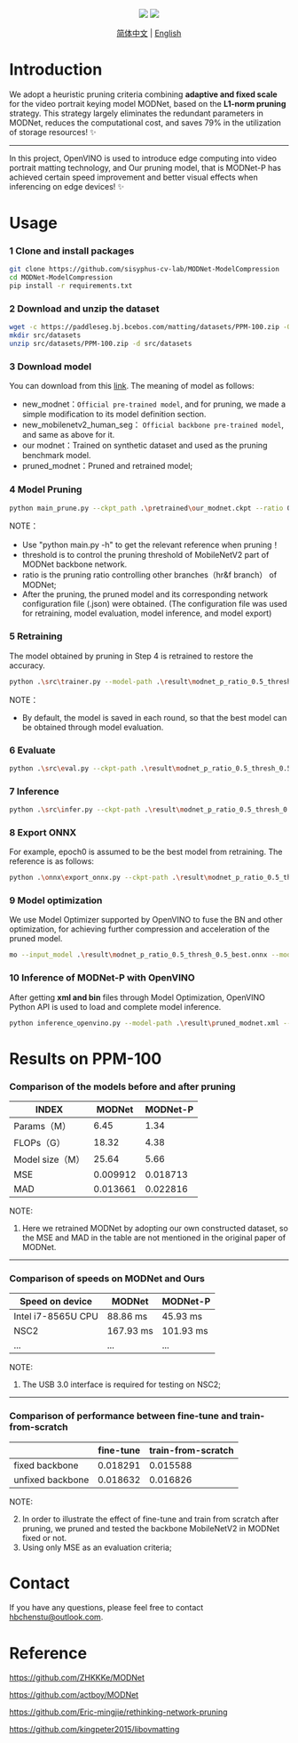 <div align="center">
  <p>
   <a href="https://img.shields.io/badge/Hello-Buddy~-red"><img src="https://img.shields.io/badge/Hello-Buddy~-red.svg"></a>
   <a href="https://img.shields.io/badge/Enjoy-Yourself-brightgreen"><img src="https://img.shields.io/badge/Enjoy-Yourself-brightgreen.svg"></a>
  </p>

[简体中文](README.md) | [English](README.EN.md)
<br>
</div>

# Introduction

We adopt a heuristic pruning criteria combining **adaptive and fixed scale** for the video portrait keying model MODNet, based on the **L1-norm pruning** strategy. This strategy largely eliminates the redundant parameters in MODNet, reduces the computational cost, and saves 79% in the utilization of storage resources! ✨

---

In this project, OpenVINO is used to introduce edge computing into video portrait matting technology, and Our pruning model, that is MODNet-P has achieved certain speed improvement and better visual effects when inferencing on edge devices! ✨

# Usage

### 1 Clone and install packages

```bash
git clone https://github.com/sisyphus-cv-lab/MODNet-ModelCompression
cd MODNet-ModelCompression
pip install -r requirements.txt 
```

### 2 Download and unzip the dataset

```bash
wget -c https://paddleseg.bj.bcebos.com/matting/datasets/PPM-100.zip -O src/datasets/PPM-100.zip
mkdir src/datasets
unzip src/datasets/PPM-100.zip -d src/datasets
```

### 3 Download model

You can download from this [link](https://drive.google.com/drive/folders/1SiVFYBkrkokBdv-EGyz1UKjQebgvV2Wy). The meaning of model as follows:

* new_modnet：`Official pre-trained model`, and for pruning, we made a simple modification to its model definition section.
* new_mobilenetv2_human_seg： `Official backbone pre-trained model`, and same as above for it.
* our modnet：Trained on synthetic dataset and used as the pruning benchmark model.
* pruned_modnet：Pruned and retrained model;

### 4 Model Pruning

```bash
python main_prune.py --ckpt_path .\pretrained\our_modnet.ckpt --ratio 0.5 --threshold 0.5
```

NOTE：

* Use "python main.py -h" to get the relevant reference when pruning！
* threshold is to control the pruning threshold of MobileNetV2 part of MODNet backbone network.
* ratio is the pruning ratio controlling other branches（hr&f branch） of MODNet;
* After the pruning, the pruned model and its corresponding network configuration file (.json) were obtained. (The configuration file was used for retraining, model evaluation, model inference, and model export)

### 5 Retraining

The model obtained by pruning in Step 4 is retrained to restore the accuracy.

```bash
python .\src\trainer.py --model-path .\result\modnet_p_ratio_0.5_thresh_0.5.ckpt --batch-size 2 --epoch 4
```

NOTE：

* By default, the model is saved in each round, so that the best model can be obtained through model evaluation.

### 6 Evaluate

```bash
python .\src\eval.py --ckpt-path .\result\modnet_p_ratio_0.5_thresh_0.5_epoch0.ckpt --prune-info .\result\modnet_p_ratio_0.5_thresh_0.5.json
```

### 7 Inference

```bash
python .\src\infer.py --ckpt-path .\result\modnet_p_ratio_0.5_thresh_0.5_epoch0.ckpt --prune-info .\result\modnet_p_ratio_0.5_thresh_0.5.json
```

### 8 Export ONNX

For example, epoch0 is assumed to be the best model from retraining. The reference is as follows:

```bash
python .\onnx\export_onnx.py --ckpt-path .\result\modnet_p_ratio_0.5_thresh_0.5_epoch0.ckpt --prune-info .\result\modnet_p_ratio_0.5_thresh_0.5.json --output-path .\result\modnet_p_ratio_0.5_thresh_0.5_best.onnx
```

### 9 Model optimization

We use Model Optimizer supported by OpenVINO to fuse the BN and other optimization, for achieving further compression and acceleration of the pruned model.

```bash
mo --input_model .\result\modnet_p_ratio_0.5_thresh_0.5_best.onnx --model_name pruned_modnet --output_dir .\result\
```

### 10 Inference of MODNet-P with OpenVINO

After getting **xml and bin** files through Model Optimization, OpenVINO Python API is used to load and complete model inference.

```bash
python inference_openvino.py --model-path .\result\pruned_modnet.xml --image-path .\data\img.jpg --device CPU
```

# Results on PPM-100

### Comparison of the models before and after pruning

| INDEX           | MODNet   | MODNet-P |
| --------------- | -------- | -------- |
| Params（M）     | 6.45     | 1.34     |
| FLOPs（G）      | 18.32    | 4.38     |
| Model size（M） | 25.64    | 5.66     |
| MSE             | 0.009912 | 0.018713 |
| MAD             | 0.013661 | 0.022816 |

NOTE:

1. Here we retrained MODNet by adopting our own constructed dataset, so the MSE and MAD in the table are not mentioned in the original paper of MODNet.

---

### Comparison of speeds on MODNet and Ours

| Speed on device    | MODNet    | MODNet-P  |
| ------------------ | --------- | --------- |
| Intel i7-8565U CPU | 88.86 ms  | 45.93 ms  |
| NSC2               | 167.93 ms | 101.93 ms |
| ...                | ...       | ...       |

NOTE:

1. The USB 3.0 interface is required for testing on NSC2;

---

### Comparison of performance between fine-tune and train-from-scratch

|                  | fine-tune | train-from-scratch |
| ---------------- | --------- | ------------------ |
| fixed backbone   | 0.018291  | 0.015588           |
| unfixed backbone | 0.018632  | 0.016826           |

NOTE:

2. In order to illustrate the effect of fine-tune and train from scratch after pruning, we pruned and tested the backbone MobileNetV2 in MODNet fixed or not. 
2. Using only MSE as an evaluation criteria;

# Contact

If you have any questions, please feel free to contact hbchenstu@outlook.com.

# Reference

https://github.com/ZHKKKe/MODNet

https://github.com/actboy/MODNet

https://github.com/Eric-mingjie/rethinking-network-pruning

https://github.com/kingpeter2015/libovmatting

